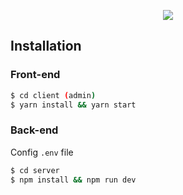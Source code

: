 
<p align="center">
  <img src="https://i.imgur.com/HY4lOuu.png" />
</p>

## Installation

### Front-end

```bash
$ cd client (admin)
$ yarn install && yarn start
```

### Back-end

Config `.env` file

```bash
$ cd server
$ npm install && npm run dev
```
